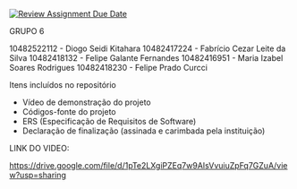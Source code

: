 [![Review Assignment Due Date](https://classroom.github.com/assets/deadline-readme-button-22041afd0340ce965d47ae6ef1cefeee28c7c493a6346c4f15d667ab976d596c.svg)](https://classroom.github.com/a/bnyZF7PN)

 GRUPO 6

10482522112 - Diogo Seidi Kitahara
10482417224 - Fabrício Cezar Leite da Silva
10482418132 - Felipe Galante Fernandes
10482416951 - Maria Izabel Soares Rodrigues
10482418230 - Felipe Prado Curcci

Itens incluídos no repositório

- Vídeo de demonstração do projeto  
- Códigos-fonte do projeto  
- ERS (Especificação de Requisitos de Software)  
- Declaração de finalização (assinada e carimbada pela instituição)


LINK DO VIDEO: 

https://drive.google.com/file/d/1pTe2LXgiPZEq7w9AIsVvuiuZpFq7GZuA/view?usp=sharing

